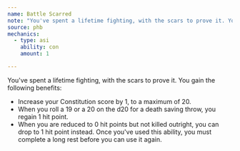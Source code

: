 ```yaml
---
name: Battle Scarred
note: "You've spent a lifetime fighting, with the scars to prove it. You gain the following benefits:"
source: phb
mechanics:
  - type: asi
    ability: con
    amount: 1

---
```

You've spent a lifetime fighting, with the scars to prove it. You gain the following benefits:
- Increase your Constitution score by 1, to a maximum of 20.
- When you roll a 19 or a 20 on the d20 for a death saving throw, you regain 1 hit point. 
- When you are reduced to 0 hit points but not killed outright, you can drop to 1 hit point instead. Once you've used this ability, you must complete a long rest before you can use it again.

